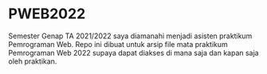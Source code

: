# PWEB2022
Semester Genap TA 2021/2022 saya diamanahi menjadi asisten praktikum Pemrograman Web. Repo ini dibuat untuk arsip file mata praktikum Pemrograman Web 2022 supaya dapat diakses di mana saja dan kapan saja oleh praktikan.
